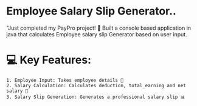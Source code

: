 #  Employee Salary Slip Generator..
   "Just completed my PayPro project! 🚀 Built a console based application in java that calculates Employee salary slip Generator based on user input. 

 # 💻 Key Features:
    1. Employee Input: Takes employee details 📝
    2. Salary Calculation: Calculates deduction, total_earning and net salary 💸
    3. Salary Slip Generation: Generates a professional salary slip 📊
